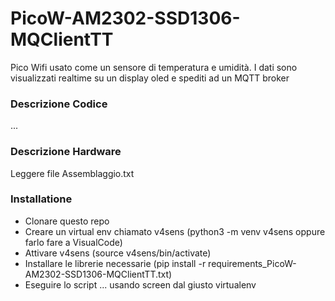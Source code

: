 # PicoW-AM2302-SSD1306-MQClientTT
Pico Wifi usato come un sensore di temperatura e umidità. I dati sono visualizzati realtime su un display oled e spediti ad un MQTT broker

### Descrizione Codice
...
### Descrizione Hardware
Leggere file Assemblaggio.txt
### Installatione
- Clonare questo repo
- Creare un virtual env chiamato v4sens (python3 -m venv v4sens oppure farlo fare a VisualCode)
- Attivare v4sens (source  v4sens/bin/activate)
- Installare le librerie necessarie (pip install -r requirements_PicoW-AM2302-SSD1306-MQClientTT.txt)   
- Eseguire lo script ... usando screen dal giusto virtualenv

